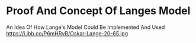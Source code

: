 # Proof And Concept Of Langes Model
An Idea Of How Lange's Model Could Be Implemented And Used
https://i.ibb.co/P6mHRvB/Oskar-Lange-20-65.jpg
